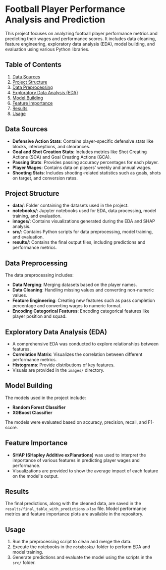 # Football Player Performance Analysis and Prediction
This project focuses on analyzing football player performance metrics and predicting their wages and performance scores. It includes data cleaning, feature engineering, exploratory data analysis (EDA), model building, and evaluation using various Python libraries.

## Table of Contents
1. [Data Sources](#data-sources)
2. [Project Structure](#project-structure)
3. [Data Preprocessing](#data-preprocessing)
4. [Exploratory Data Analysis (EDA)](#exploratory-data-analysis-eda)
5. [Model Building](#model-building)
6. [Feature Importance](#feature-importance)
7. [Results](#results)
8. [Usage](#usage)

## Data Sources
- **Defensive Action Stats**: Contains player-specific defensive stats like blocks, interceptions, and clearances.
- **Goal and Shot Creation Stats**: Includes metrics like Shot Creating Actions (SCA) and Goal Creating Actions (GCA).
- **Passing Stats**: Provides passing accuracy percentages for each player.
- **Player Wages**: Contains data on players' weekly and annual wages.
- **Shooting Stats**: Includes shooting-related statistics such as goals, shots on target, and conversion rates.

## Project Structure

- **data/**: Folder containing the datasets used in the project.
- **notebooks/**: Jupyter notebooks used for EDA, data processing, model training, and evaluation.
- **images/**: Contains visualizations generated during the EDA and SHAP analysis.
- **src/**: Contains Python scripts for data preprocessing, model training, and evaluation.
- **results/**: Contains the final output files, including predictions and performance metrics.

## Data Preprocessing

The data preprocessing includes:

- **Data Merging**: Merging datasets based on the player names.
- **Data Cleaning**: Handling missing values and converting non-numeric values.
- **Feature Engineering**: Creating new features such as pass completion percentage and converting wages to numeric format.
- **Encoding Categorical Features**: Encoding categorical features like player position and squad.

## Exploratory Data Analysis (EDA)

- A comprehensive EDA was conducted to explore relationships between features.
- **Correlation Matrix**: Visualizes the correlation between different performance metrics.
- **Histograms**: Provide distributions of key features.
- Visuals are provided in the `images/` directory.

## Model Building

The models used in the project include:

- **Random Forest Classifier**
- **XGBoost Classifier**

The models were evaluated based on accuracy, precision, recall, and F1-score.

## Feature Importance

- **SHAP (SHapley Additive exPlanations)** was used to interpret the importance of various features in predicting player wages and performance.
- Visualizations are provided to show the average impact of each feature on the model's output.

## Results

The final predictions, along with the cleaned data, are saved in the `results/final_table_with_predictions.xlsx` file. Model performance metrics and feature importance plots are available in the repository.

## Usage

1. Run the preprocessing script to clean and merge the data.
2. Execute the notebooks in the `notebooks/` folder to perform EDA and model training.
3. Generate predictions and evaluate the model using the scripts in the `src/` folder.
